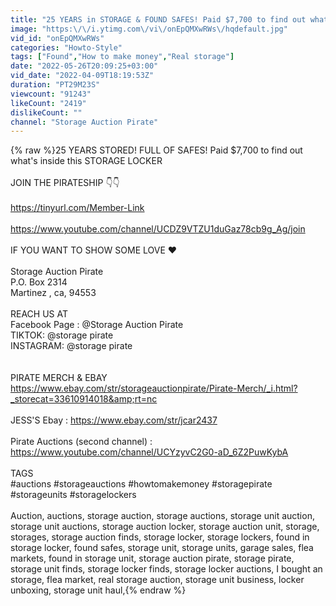 ```yaml
---
title: "25 YEARS in STORAGE & FOUND SAFES! Paid $7,700 to find out what's inside this STORAGE LOCKER"
image: "https:\/\/i.ytimg.com\/vi\/onEpQMXwRWs\/hqdefault.jpg"
vid_id: "onEpQMXwRWs"
categories: "Howto-Style"
tags: ["Found","How to make money","Real storage"]
date: "2022-05-26T20:09:25+03:00"
vid_date: "2022-04-09T18:19:53Z"
duration: "PT29M23S"
viewcount: "91243"
likeCount: "2419"
dislikeCount: ""
channel: "Storage Auction Pirate"
---
```

{% raw %}25 YEARS STORED! FULL OF SAFES! Paid $7,700 to find out what's inside this STORAGE LOCKER<br /><br />JOIN THE PIRATESHIP 👇👇<br /><br /><a rel="nofollow" target="blank" href="https://tinyurl.com/Member-Link">https://tinyurl.com/Member-Link</a> <br /><br /><a rel="nofollow" target="blank" href="https://www.youtube.com/channel/UCDZ9VTZU1duGaz78cb9g_Ag/join">https://www.youtube.com/channel/UCDZ9VTZU1duGaz78cb9g_Ag/join</a><br /><br />IF YOU WANT TO SHOW SOME LOVE ❤️<br /><br />Storage Auction Pirate <br />P.O. Box 2314<br />Martinez , ca, 94553<br /><br />REACH US AT <br />Facebook Page :  @Storage Auction Pirate  <br />TIKTOK: @storage pirate<br />INSTAGRAM: @storage pirate<br /><br /><br />PIRATE MERCH &amp; EBAY <a rel="nofollow" target="blank" href="https://www.ebay.com/str/storageauctionpirate/Pirate-Merch/_i.html?_storecat=33610914018&amp;rt=nc">https://www.ebay.com/str/storageauctionpirate/Pirate-Merch/_i.html?_storecat=33610914018&amp;rt=nc</a><br /><br />JESS'S Ebay : <a rel="nofollow" target="blank" href="https://www.ebay.com/str/jcar2437">https://www.ebay.com/str/jcar2437</a><br /><br /> Pirate Auctions (second channel) : <a rel="nofollow" target="blank" href="https://www.youtube.com/channel/UCYzyvC2G0-aD_6Z2PuwKybA">https://www.youtube.com/channel/UCYzyvC2G0-aD_6Z2PuwKybA</a><br /><br />TAGS<br />#auctions #storageauctions #howtomakemoney #storagepirate #storageunits #storagelockers<br /><br />Auction, auctions, storage auction, storage auctions, storage unit auction, storage unit auctions, storage auction locker, storage auction unit, storage, storages, storage auction finds, storage locker, storage lockers, found in storage locker, found safes, storage unit, storage units, garage sales, flea markets, found in storage unit, storage auction pirate, storage pirate, storage unit finds, storage locker finds, storage locker auctions, I bought an storage, flea market, real storage auction, storage unit business, locker unboxing, storage unit haul,{% endraw %}
